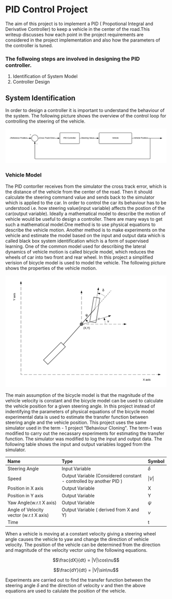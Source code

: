 # PID Control Project

The aim of this project is to implement a PID ( Propotional Integral and Derivative Controller) to keep a vehicle in the center of the road.This writeup discusses how each point in the project requirements are considered in the project implementation and also how the parameters of the controller is tuned.

### The follwoing steps are involved in designing the PID controller.
1. Identification of System Model
2. Controller Design

## System Identification
In order to design a controller it is important to understand the behaviour of the system. The following picture shows the overview of the control loop for controlling the steering of the vehicle.

![Control Loop](./Pictures/ControlLoop.png)

### Vehicle Model

The PID contorller receives from the simulator the cross track error, which is the distance of the vehicle from the center of the road. Then it should calculate the steering command value and sends back to the simulator which is applied to the car. In order to control the car its behaviour has to be understood i.e. how steering value(input variable) affects the postion of the car(output variable). Ideally a mathematical model to describe the motion of vehicle would be useful to design a controller. There are many ways to get such a mathematical model.One method is to use physical equations to describe the vehicle motion. Another method is to make experiments on the vehicle and estimate the model based on the input and output data which is called black box system identification which is a form of supervised learning. One of the common model used for describing the lateral dynamics of vehicle motion is called bicycle model, which reduces the wheels of car into two front and rear wheel. In this project a simplified verision of bicycle model is used to model the vehicle. The following picture shows the properties of the vehicle motion.

![Control Loop](./Pictures/SingleTrackModel.png)

The main assumption of the bicycle model is that the magnitude of the vehicle velocity is constant and the bicycle model can be used to calculate the vehicle position for a given steering angle. In this project instead of indentifying the parameters of physical equations of the bicycle model experimental data is used to estimate the transfer function between steering angle and the vehicle position. This project uses the same simulator used in the term - 1 project "Behaviour Cloning". The term-1 was modified to carry out the necassary experiments for estimating the transfer function. The simulator was modified to log the input and output data. The following table shows the input and output variables logged from the simulator. 

|Name|Type|Symbol|
|:-|:-|:-|
|Steering Angle| Input Variable| $\delta$|
|Speed| Output Variable (Considered constant - controlled by another PID  )| $\lvert V \rvert$|
|Position in X axis | Output Variable | X |
|Position in Y axis | Output Variable | Y |
|Yaw Angle(w.r.t X axis)| Output Variable | $\psi$|
|Angle of Velocity vector (w.r.t X axis)| Output Variable ( derived from X and Y)| $\nu$|
|Time||t|


When a vehicle is moving at a constant velocity giving a steering wheel angle causes the vehicle to yaw and change the direction of vehicle velocity. The position of the vehicle can be determined from the direction and magnitude of the velocity vector using the following equations.

$$\frac{dX}{dt} = |V|\cos\nu$$

$$\frac{dY}{dt} = |V|\sin\nu$$

Experiments are carried out to find the transfer function between the steering angle $\delta$ and the direction of velocity $\nu$ and then the above equations are used to calulate the position of the vehicle.
